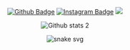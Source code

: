 <div align="center">

[![Github Badge](https://img.shields.io/badge/-Github-000?style=quare&labelColor=000&logo=Github&logoColor=white&link=link)](https://github.com/mucahitsendinc) 
[![Instagram Badge](https://img.shields.io/badge/-Instagram-C13584?style=flat-quare&labelColor=C13584&logo=instagram&logoColor=white&link=link)](https://www.instagram.com/mucahitsndc/)
![](https://komarev.com/ghpvc/?username=mucahitsendinc)

</div>
  
<div align="center">
  
  ![Github stats 2](https://github-readme-stats.vercel.app/api?username=mucahitsendinc&show_icons=true&theme=radical)
  
</div>

<div align="center">
  
  ![snake svg](https://github.com/mucahitsendinc/mucahitsendinc/blob/output/github-contribution-grid-snake.svg)
  
</div>



